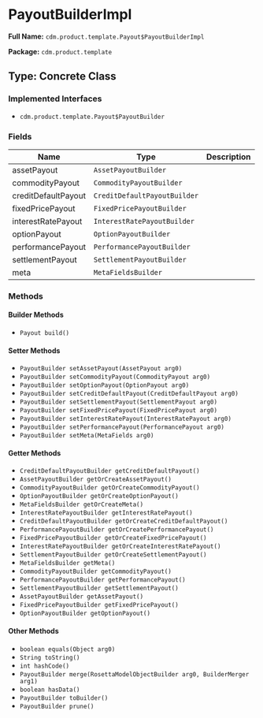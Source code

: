 # PayoutBuilderImpl

**Full Name:** `cdm.product.template.Payout$PayoutBuilderImpl`

**Package:** `cdm.product.template`

## Type: Concrete Class

### Implemented Interfaces

- `cdm.product.template.Payout$PayoutBuilder`

### Fields

| Name | Type | Description |
|------|------|-------------|
| assetPayout | `AssetPayoutBuilder` |  |
| commodityPayout | `CommodityPayoutBuilder` |  |
| creditDefaultPayout | `CreditDefaultPayoutBuilder` |  |
| fixedPricePayout | `FixedPricePayoutBuilder` |  |
| interestRatePayout | `InterestRatePayoutBuilder` |  |
| optionPayout | `OptionPayoutBuilder` |  |
| performancePayout | `PerformancePayoutBuilder` |  |
| settlementPayout | `SettlementPayoutBuilder` |  |
| meta | `MetaFieldsBuilder` |  |

### Methods

#### Builder Methods

- `Payout build()`

#### Setter Methods

- `PayoutBuilder setAssetPayout(AssetPayout arg0)`
- `PayoutBuilder setCommodityPayout(CommodityPayout arg0)`
- `PayoutBuilder setOptionPayout(OptionPayout arg0)`
- `PayoutBuilder setCreditDefaultPayout(CreditDefaultPayout arg0)`
- `PayoutBuilder setSettlementPayout(SettlementPayout arg0)`
- `PayoutBuilder setFixedPricePayout(FixedPricePayout arg0)`
- `PayoutBuilder setInterestRatePayout(InterestRatePayout arg0)`
- `PayoutBuilder setPerformancePayout(PerformancePayout arg0)`
- `PayoutBuilder setMeta(MetaFields arg0)`

#### Getter Methods

- `CreditDefaultPayoutBuilder getCreditDefaultPayout()`
- `AssetPayoutBuilder getOrCreateAssetPayout()`
- `CommodityPayoutBuilder getOrCreateCommodityPayout()`
- `OptionPayoutBuilder getOrCreateOptionPayout()`
- `MetaFieldsBuilder getOrCreateMeta()`
- `InterestRatePayoutBuilder getInterestRatePayout()`
- `CreditDefaultPayoutBuilder getOrCreateCreditDefaultPayout()`
- `PerformancePayoutBuilder getOrCreatePerformancePayout()`
- `FixedPricePayoutBuilder getOrCreateFixedPricePayout()`
- `InterestRatePayoutBuilder getOrCreateInterestRatePayout()`
- `SettlementPayoutBuilder getOrCreateSettlementPayout()`
- `MetaFieldsBuilder getMeta()`
- `CommodityPayoutBuilder getCommodityPayout()`
- `PerformancePayoutBuilder getPerformancePayout()`
- `SettlementPayoutBuilder getSettlementPayout()`
- `AssetPayoutBuilder getAssetPayout()`
- `FixedPricePayoutBuilder getFixedPricePayout()`
- `OptionPayoutBuilder getOptionPayout()`

#### Other Methods

- `boolean equals(Object arg0)`
- `String toString()`
- `int hashCode()`
- `PayoutBuilder merge(RosettaModelObjectBuilder arg0, BuilderMerger arg1)`
- `boolean hasData()`
- `PayoutBuilder toBuilder()`
- `PayoutBuilder prune()`

